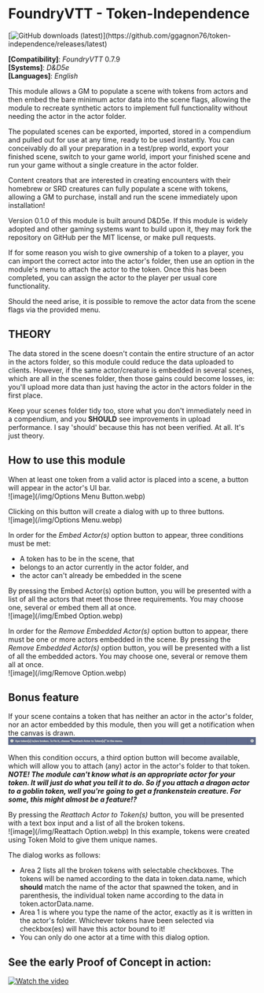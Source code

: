 # FoundryVTT - Token-Independence
[![GitHub downloads (latest)](https://img.shields.io/badge/dynamic/json?label=Downloads@latest&query=assets[?(@.name.includes('zip'))].download_count&url=https://api.github.com/repos/ggagnon76/token-independence/releases/latest&color=green)](https://github.com/ggagnon76/token-independence/releases/latest)

**[Compatibility]**: *FoundryVTT* 0.7.9  
**[Systems]**: *D&D5e*  
**[Languages]**: *English*  

This module allows a GM to populate a scene with tokens from actors and then embed the bare minimum actor data into the scene flags, allowing the module to recreate synthetic actors to implement full functionality without needing the actor in the actor folder.

The populated scenes can be exported, imported, stored in a compendium and pulled out for use at any time, ready to be used instantly.  You can conceivably do all your preparation in a test/prep world, export your finished scene, switch to your game world, import your finished scene and run your game without a single creature in the actor folder.

Content creators that are interested in creating encounters with their homebrew or SRD creatures can fully populate a scene with tokens, allowing a GM to purchase, install and run the scene immediately upon installation!

Version 0.1.0 of this module is built around D&D5e.  If this module is widely adopted and other gaming systems want to build upon it, they may fork the repository on GitHub per the MIT license, or make pull requests.

If for some reason you wish to give ownership of a token to a player, you can import the correct actor into the actor's folder, then use an option in the module's menu to attach the actor to the token.  Once this has been completed, you can assign the actor to the player per usual core functionality.

Should the need arise, it is possible to remove the actor data from the scene flags via the provided menu.

## THEORY
The data stored in the scene doesn't contain the entire structure of an actor in the actors folder, so this module could reduce the data uploaded to clients.  However, if the same actor/creature is embedded in several scenes, which are all in the scenes folder, then those gains could become losses, ie: you'll upload more data than just having the actor in the actors folder in the first place.  

Keep your scenes folder tidy too, store what you don't immediately need in a compendium, and you **SHOULD** see improvements in upload performance.  I say 'should' because this has not been verified.  At all. It's just theory.

## How to use this module

When at least one token from a valid actor is placed into a scene, a button will appear in the actor's UI bar.  
![image](/img/Options Menu Button.webp)

Clicking on this button will create a dialog with up to three buttons.  
![image](/img/Options Menu.webp)

In order for the *Embed Actor(s)* option button to appear, three conditions must be met:
 - A token has to be in the scene, that
 - belongs to an actor currently in the actor folder, and
 - the actor can't already be embedded in the scene

By pressing the Embed Actor(s) option button, you will be presented with a list of all the actors that meet those three requirements.  You may choose one, several or embed them all at once.  
![image](/img/Embed Option.webp)

In order for the *Remove Embedded Actor(s)* option button to appear, there must be one or more actors embedded in the scene.
By pressing the *Remove Embedded Actor(s)* option button, you will be presented with a list of all the embedded actors.  You may choose one, several or remove them all at once.  
![image](/img/Remove Option.webp)

## Bonus feature
If your scene contains a token that has neither an actor in the actor's folder, nor an actor embedded by this module, then you will get a notification when the canvas is drawn.  
![image](/img/Notification.webp)

When this condition occurs, a third option button will become available, which will allow you to attach (any) actor in the actor's folder to that token.
***NOTE!  The module can't know what is an appropriate actor for your token.  It will just do what you tell it to do.  So if you attach a dragon actor to a goblin token, well you're going to get a frankenstein creature.  For some, this might almost be a feature!?***

By pressing the *Reattach Actor to Token(s)* button, you will be presented with a text box input and a list of all the broken tokens.  
![image](/img/Reattach Option.webp)
In this example, tokens were created using Token Mold to give them unique names.

The dialog works as follows:
 - Area 2 lists all the broken tokens with selectable checkboxes.  The tokens will be named according to the data in token.data.name, which **should** match the name of the actor that spawned the token, and in parenthesis, the individual token name according to the data in token.actorData.name.
 - Area 1 is where you type the name of the actor, exactly as it is written in the actor's folder.  Whichever tokens have been selected via checkbox(es) will have this actor bound to it!
 - You can only do one actor at a time with this dialog option.



## See the early Proof of Concept in action:
[![Watch the video](https://img.youtube.com/vi/40zC-dGjw-s/maxresdefault.jpg)](https://youtu.be/40zC-dGjw-s)



